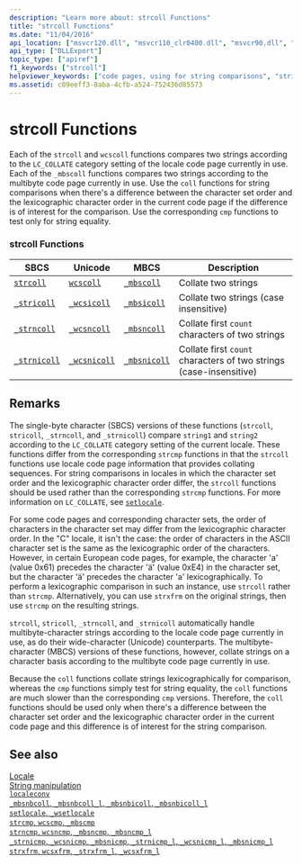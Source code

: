 ```yaml
---
description: "Learn more about: strcoll Functions"
title: "strcoll Functions"
ms.date: "11/04/2016"
api_location: ["msvcr120.dll", "msvcr110_clr0400.dll", "msvcr90.dll", "msvcr80.dll", "msvcr100.dll", "msvcr110.dll"]
api_type: ["DLLExport"]
topic_type: ["apiref"]
f1_keywords: ["strcoll"]
helpviewer_keywords: ["code pages, using for string comparisons", "string comparison [C++], culture-specific", "strcoll functions", "strings [C++], comparing by code page"]
ms.assetid: c09eeff3-8aba-4cfb-a524-752436d85573
---
```

# strcoll Functions

Each of the `strcoll` and `wcscoll` functions compares two strings according to the `LC_COLLATE` category setting of the locale code page currently in use. Each of the `_mbscoll` functions compares two strings according to the multibyte code page currently in use. Use the `coll` functions for string comparisons when there's a difference between the character set order and the lexicographic character order in the current code page if the difference is of interest for the comparison. Use the corresponding `cmp` functions to test only for string equality.

### strcoll Functions

|SBCS|Unicode|MBCS|Description|
|----------|-------------|----------|-----------------|
|[`strcoll`](./reference/strcoll-wcscoll-mbscoll-strcoll-l-wcscoll-l-mbscoll-l.md)|[`wcscoll`](./reference/strcoll-wcscoll-mbscoll-strcoll-l-wcscoll-l-mbscoll-l.md)|[`_mbscoll`](./reference/strcoll-wcscoll-mbscoll-strcoll-l-wcscoll-l-mbscoll-l.md)|Collate two strings|
|[`_stricoll`](./reference/stricoll-wcsicoll-mbsicoll-stricoll-l-wcsicoll-l-mbsicoll-l.md)|[`_wcsicoll`](./reference/stricoll-wcsicoll-mbsicoll-stricoll-l-wcsicoll-l-mbsicoll-l.md)|[`_mbsicoll`](./reference/stricoll-wcsicoll-mbsicoll-stricoll-l-wcsicoll-l-mbsicoll-l.md)|Collate two strings (case insensitive)|
|[`_strncoll`](./reference/strncoll-wcsncoll-mbsncoll-strncoll-l-wcsncoll-l-mbsncoll-l.md)|[`_wcsncoll`](./reference/strncoll-wcsncoll-mbsncoll-strncoll-l-wcsncoll-l-mbsncoll-l.md)|[`_mbsncoll`](./reference/strncoll-wcsncoll-mbsncoll-strncoll-l-wcsncoll-l-mbsncoll-l.md)|Collate first `count` characters of two strings|
|[`_strnicoll`](./reference/strnicoll-wcsnicoll-mbsnicoll-strnicoll-l-wcsnicoll-l-mbsnicoll-l.md)|[`_wcsnicoll`](./reference/strnicoll-wcsnicoll-mbsnicoll-strnicoll-l-wcsnicoll-l-mbsnicoll-l.md)|[`_mbsnicoll`](./reference/strnicoll-wcsnicoll-mbsnicoll-strnicoll-l-wcsnicoll-l-mbsnicoll-l.md)|Collate first `count` characters of two strings (case-insensitive)|

## Remarks

The single-byte character (SBCS) versions of these functions (`strcoll`, `stricoll`, `_strncoll`, and `_strnicoll`) compare `string1` and `string2` according to the `LC_COLLATE` category setting of the current locale. These functions differ from the corresponding `strcmp` functions in that the `strcoll` functions use locale code page information that provides collating sequences. For string comparisons in locales in which the character set order and the lexicographic character order differ, the `strcoll` functions should be used rather than the corresponding `strcmp` functions. For more information on `LC_COLLATE`, see [`setlocale`](./reference/setlocale-wsetlocale.md).

For some code pages and corresponding character sets, the order of characters in the character set may differ from the lexicographic character order. In the "C" locale, it isn't the case: the order of characters in the ASCII character set is the same as the lexicographic order of the characters. However, in certain European code pages, for example, the character 'a' (value 0x61) precedes the character 'ä' (value 0xE4) in the character set, but the character 'ä' precedes the character 'a' lexicographically. To perform a lexicographic comparison in such an instance, use `strcoll` rather than `strcmp`. Alternatively, you can use `strxfrm` on the original strings, then use `strcmp` on the resulting strings.

`strcoll`, `stricoll`, `_strncoll`, and `_strnicoll` automatically handle multibyte-character strings according to the locale code page currently in use, as do their wide-character (Unicode) counterparts. The multibyte-character (MBCS) versions of these functions, however, collate strings on a character basis according to the multibyte code page currently in use.

Because the `coll` functions collate strings lexicographically for comparison, whereas the `cmp` functions simply test for string equality, the `coll` functions are much slower than the corresponding `cmp` versions. Therefore, the `coll` functions should be used only when there's a difference between the character set order and the lexicographic character order in the current code page and this difference is of interest for the string comparison.

## See also

[Locale](./locale.md)\
[String manipulation](./string-manipulation-crt.md)\
[`localeconv`](./reference/localeconv.md)\
[`_mbsnbcoll`, `_mbsnbcoll_l`, `_mbsnbicoll`, `_mbsnbicoll_l`](./reference/mbsnbcoll-mbsnbcoll-l-mbsnbicoll-mbsnbicoll-l.md)\
[`setlocale`, `_wsetlocale`](./reference/setlocale-wsetlocale.md)\
[`strcmp`, `wcscmp`, `_mbscmp`](./reference/strcmp-wcscmp-mbscmp.md)\
[`strncmp`, `wcsncmp`, `_mbsncmp`, `_mbsncmp_l`](./reference/strncmp-wcsncmp-mbsncmp-mbsncmp-l.md)\
[`_strnicmp`, `_wcsnicmp`, `_mbsnicmp`, `_strnicmp_l`, `_wcsnicmp_l`, `_mbsnicmp_l`](./reference/strnicmp-wcsnicmp-mbsnicmp-strnicmp-l-wcsnicmp-l-mbsnicmp-l.md)\
[`strxfrm`, `wcsxfrm`, `_strxfrm_l`, `_wcsxfrm_l`](./reference/strxfrm-wcsxfrm-strxfrm-l-wcsxfrm-l.md)
